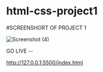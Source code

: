# html-css-project1


#SCREENSHORT OF PROJECT 1

![Screenshot (4)](https://github.com/nidhiii112/html-css-project1/assets/117963273/71b91e6c-0bda-49e3-9fde-03e34f2fca48)


GO LIVE --

http://127.0.0.1:5500/index.html


